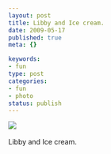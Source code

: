 ```yaml
--- 
layout: post
title: Libby and Ice cream.
date: 2009-05-17
published: true
meta: {}

keywords: 
- fun
type: post
categories: 
- fun
- photo
status: publish
---
```

![](http://media.eick.us/2011/05/4Lbi8pbnEnlxriwjs4MDJwg9o1_500.jpg)<br /><br />Libby and Ice cream.
